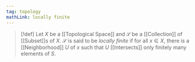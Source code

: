```yaml
---
tag: topology
mathLink: locally finite
---
```

>[!def]
>Let $X$ be a [[Topological Space]] and $\mathcal{S}$ be a [[Collection]] of [[Subset]]s of $X$. $\mathcal{S}$ is said to be *locally finite* if for all $x\in X$, there is a [[Neighborhood]] $U$ of $x$ such that $U$ [[Intersects]] only finitely many elements of $S$.

